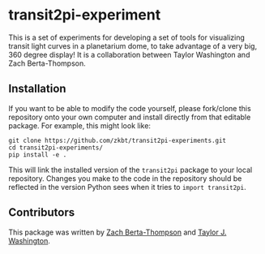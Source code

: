 # transit2pi-experiment
This is a set of experiments for developing a set of tools for visualizing transit light curves in a planetarium dome, to take advantage of a very big, 360 degree display! It is a collaboration between Taylor Washington and Zach Berta-Thompson.

## Installation
If you want to be able to modify the code yourself, please fork/clone this repository onto your own computer and install directly from that editable package. For example, this might look like:
```
git clone https://github.com/zkbt/transit2pi-experiments.git
cd transit2pi-experiments/
pip install -e .
```
This will link the installed version of the `transit2pi` package to your local repository. Changes you make to the code in the repository should be reflected in the version Python sees when it tries to `import transit2pi`.

## Contributors

This package was written by [Zach Berta-Thompson](https://github.com/zkbt) and [Taylor J. Washington](https://github.com/Tejorwa).
